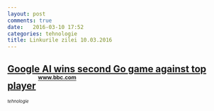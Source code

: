 ```yaml
---
layout: post
comments: true
date:   2016-03-10 17:52
categories: tehnologie
title: Linkurile zilei 10.03.2016
---
```

## [Google AI wins second Go game against top player](http://www.bbc.com/news/technology-35771705)      <sup><sup><sup>www.bbc.com</sup></sup></sup>  
_<sup><sup>tehnologie</sup></sup>_  


